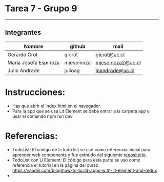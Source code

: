 # Tarea 7 - Grupo 9

---

## Integrantes

| **Nombre**            | **github** | **mail**          |
| --------------------- | ---------- | ----------------- |
| Gerardo Crot          | gicrot     | gicrot@uc.cl      |
| María Josefa Espinoza | mjespinoza | mjespinoza2@uc.cl |
| Julio Andrade         | julioag    | jnandrade@uc.cl   |

# Instrucciones:

- Hay que abrir el index.html en el navegador.
- Para la app que se usa Lit Element se debe entrar a la carpeta app y usar el comando npm run dev


# Referencias:

* TodoList: El código de la todo list se usó como referencia inicial para aprender web components y fue extraido del siguiente [repositorio](https://github.com/shprink/web-components-todo/tree/master/native).
* TodoList con Li Element: El código para esta parte se uso como referencia el tutorial en la página del curso: https://vaadin.com/blog/how-to-build-apps-with-lit-element-and-redux
*

